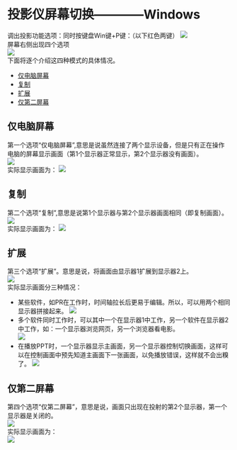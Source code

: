 # 投影仪屏幕切换————Windows
  调出投影功能选项：同时按键盘Win键+P键：（以下红色两键）
  ![](../images/chapter4_1.png)   
  屏幕右侧出现四个选项    
  ![](../images/chapter4_2.png)     
  下面将逐个介绍这四种模式的具体情况。    
  - [仅电脑屏幕](##仅电脑屏幕)  
  - [复制](##复制)  
  - [扩展](##扩展)  
  - [仅第二屏幕](##仅第二屏幕)     
  
## 仅电脑屏幕
第一个选项“仅电脑屏幕”,意思是说虽然连接了两个显示设备，但是只有正在操作电脑的屏幕显示画面（第1个显示器正常显示，第2个显示器没有画面）。   
![](../images/chapter4_3.png)      
实际显示画面为：
![](../images/chapter4_4.png)     

## 复制
第二个选项“复制”,意思是说第1个显示器与第2个显示器画面相同（即复制画面）。  
![](../images/chapter4_5.png)        
实际显示画面为：
![](../images/chapter4_6.png)    

## 扩展
第三个选项“扩展”。意思是说，将画面由显示器1扩展到显示器2上。  
![](../images/chapter4_7.png)   
实际显示画面分三种情况：
- 某些软件，如PR在工作时，时间轴拉长后更易于编辑。所以，可以用两个相同显示器拼接起来。
![](../images/chapter4_8.png)    
- 多个软件同时工作时，可以其中一个在显示器1中工作，另一个软件在显示器2中工作，如：一个显示器浏览网页，另一个浏览器看电影。  
![](../images/chapter4_9.png)    
- 在播放PPT时，一个显示器显示主画面，另一个显示器控制切换画面，这样可以在控制画面中预先知道主画面下一张画面，以免播放错误，这样就不会出糗了。
![](../images/chapter4_10.png)    

## 仅第二屏幕
第四个选项“仅第二屏幕”，意思是说，画面只出现在投射的第2个显示器，第一个显示器是关闭的。    
![](../images/chapter4_11.png)  
实际显示画面为：  
![](../images/chapter4_12.png)  
